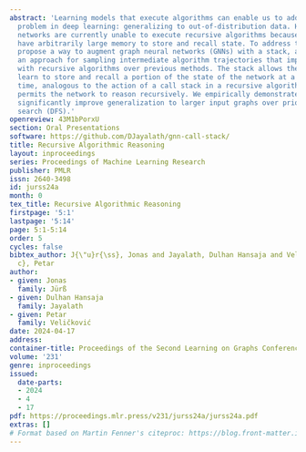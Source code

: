 ```yaml
---
abstract: 'Learning models that execute algorithms can enable us to address a key
  problem in deep learning: generalizing to out-of-distribution data. However, neural
  networks are currently unable to execute recursive algorithms because they do not
  have arbitrarily large memory to store and recall state. To address this, we (1)
  propose a way to augment graph neural networks (GNNs) with a stack, and (2) develop
  an approach for sampling intermediate algorithm trajectories that improves alignment
  with recursive algorithms over previous methods. The stack allows the network to
  learn to store and recall a portion of the state of the network at a particular
  time, analogous to the action of a call stack in a recursive algorithm. This augmentation
  permits the network to reason recursively. We empirically demonstrate that our proposals
  significantly improve generalization to larger input graphs over prior work on depth-first
  search (DFS).'
openreview: 43M1bPorxU
section: Oral Presentations
software: https://github.com/DJayalath/gnn-call-stack/
title: Recursive Algorithmic Reasoning
layout: inproceedings
series: Proceedings of Machine Learning Research
publisher: PMLR
issn: 2640-3498
id: jurss24a
month: 0
tex_title: Recursive Algorithmic Reasoning
firstpage: '5:1'
lastpage: '5:14'
page: 5:1-5:14
order: 5
cycles: false
bibtex_author: J{\"u}r{\ss}, Jonas and Jayalath, Dulhan Hansaja and Veli{\v c}kovi{\'
  c}, Petar
author:
- given: Jonas
  family: Jürß
- given: Dulhan Hansaja
  family: Jayalath
- given: Petar
  family: Veličković
date: 2024-04-17
address:
container-title: Proceedings of the Second Learning on Graphs Conference
volume: '231'
genre: inproceedings
issued:
  date-parts:
  - 2024
  - 4
  - 17
pdf: https://proceedings.mlr.press/v231/jurss24a/jurss24a.pdf
extras: []
# Format based on Martin Fenner's citeproc: https://blog.front-matter.io/posts/citeproc-yaml-for-bibliographies/
---
```

